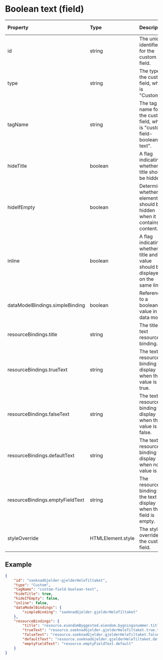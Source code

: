 # Boolean text (field)

| Property                        | Type              | Description                                                                         | Default value |
| :------------------------------ | :---------------- | :---------------------------------------------------------------------------------- | :------------ |
| id                              | string            | The unique identifier for the custom field.                                         |               |
| type                            | string            | The type of the custom field, which is "Custom".                                    |               |
| tagName                         | string            | The tag name for the custom field, which is "custom-field-boolean-text".            |               |
| hideTitle                       | boolean           | A flag indicating whether the title should be hidden.                               | false         |
| hideIfEmpty                     | boolean           | Determines whether the element should be hidden when it contains no content.        | false         |
| inline                          | boolean           | A flag indicating whether the title and value should be displayed on the same line. | false         |
| dataModelBindings.simpleBinding | boolean           | Reference to a boolean value in the data model.                                     |               |
| resourceBindings.title          | string            | The title text resource binding.                                                    |               |
| resourceBindings.trueText       | string            | The text resource binding to display when the value is true.                        |               |
| resourceBindings.falseText      | string            | The text resource binding to display when the value is false.                       |               |
| resourceBindings.defaultText    | string            | The text resource binding to display when no value is set.                          |               |
| resourceBindings.emptyFieldText | string            | The resource binding for the text to display when the field is empty.               |               |
| styleOverride                   | HTMLElement.style | The style override for the custom field.                                            |               |

## Example

```json
{
    "id": "soeknadGjelder-gjelderHeleTiltaket",
    "type": "Custom",
    "tagName": "custom-field-boolean-text",
    "hideTitle": true,
    "hideIfEmpty": false,
    "inline": false,
    "dataModelBindings": {
        "simpleBinding": "soeknadGjelder.gjelderHeleTiltaket"
    },
    "resourceBindings": {
        "title": "resource.eiendomByggested.eiendom.bygningsnummer.title",
        "trueText": "resource.soeknadGjelder.gjelderHeleTiltaket.true.title",
        "falseText": "resource.soeknadGjelder.gjelderHeleTiltaket.false.title",
        "defaultText": "resource.soeknadGjelder.gjelderHeleTiltaket.default.title",
        "emptyFieldText": "resource.emptyFieldText.default"
    }
}
```
